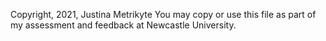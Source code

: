 Copyright, 2021, Justina Metrikyte
You may copy or use this file as part of my assessment and feedback at
Newcastle University.